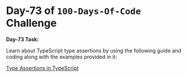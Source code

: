  # Day-73 of `100-Days-Of-Code` Challenge

**Day-73 Task:**

Learn about TypeScript type assertions by using the following guide and coding along with the examples provided in it:

[Type Assertions in TypeScript](./TS-Type-Assertions/README.md)